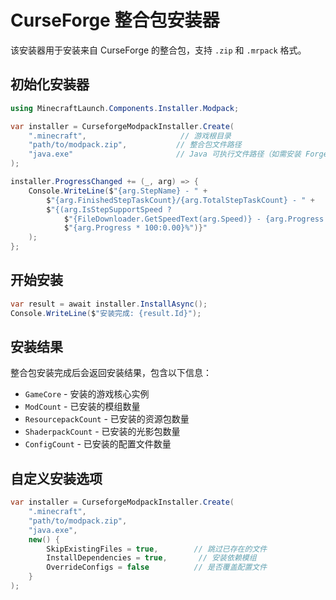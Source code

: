 # CurseForge 整合包安装器

该安装器用于安装来自 CurseForge 的整合包，支持 `.zip` 和 `.mrpack` 格式。

## 初始化安装器

```csharp
using MinecraftLaunch.Components.Installer.Modpack;

var installer = CurseforgeModpackInstaller.Create(
    ".minecraft",                     // 游戏根目录
    "path/to/modpack.zip",           // 整合包文件路径
    "java.exe"                       // Java 可执行文件路径（如需安装 Forge）
);

installer.ProgressChanged += (_, arg) => {
    Console.WriteLine($"{arg.StepName} - " +
        $"{arg.FinishedStepTaskCount}/{arg.TotalStepTaskCount} - " +
        $"{(arg.IsStepSupportSpeed ? 
            $"{FileDownloader.GetSpeedText(arg.Speed)} - {arg.Progress * 100:0.00}%" : 
            $"{arg.Progress * 100:0.00}%")}"
    );
};
```

## 开始安装

```csharp
var result = await installer.InstallAsync();
Console.WriteLine($"安装完成: {result.Id}");
```

## 安装结果

整合包安装完成后会返回安装结果，包含以下信息：

- `GameCore` - 安装的游戏核心实例
- `ModCount` - 已安装的模组数量
- `ResourcepackCount` - 已安装的资源包数量
- `ShaderpackCount` - 已安装的光影包数量
- `ConfigCount` - 已安装的配置文件数量

## 自定义安装选项

```csharp
var installer = CurseforgeModpackInstaller.Create(
    ".minecraft",
    "path/to/modpack.zip",
    "java.exe",
    new() {
        SkipExistingFiles = true,        // 跳过已存在的文件
        InstallDependencies = true,       // 安装依赖模组
        OverrideConfigs = false          // 是否覆盖配置文件
    }
);
```
